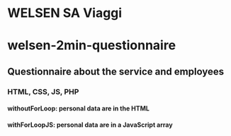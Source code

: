 # WELSEN SA Viaggi
# welsen-2min-questionnaire
## Questionnaire about the service and employees
### HTML, CSS, JS, PHP
#### withoutForLoop: personal data are in the HTML
#### withForLoopJS: personal data are in a JavaScript array